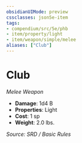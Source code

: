 ```yaml
---
obsidianUIMode: preview
cssclasses: json5e-item
tags:
- compendium/src/5e/phb
- item/property/light
- item/weapon/simple/melee
aliases: ["Club"]
---
```

# Club
*Melee Weapon*  

- **Damage**: 1d4 B
- **Properties**: Light
- **Cost**: 1 sp
- **Weight**: 2.0 lbs.

*Source: SRD / Basic Rules*